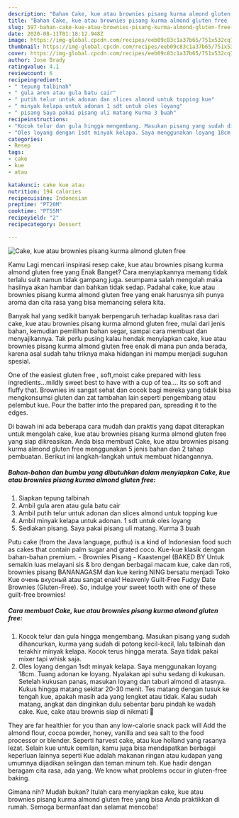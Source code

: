 ```yaml
---
description: "Bahan Cake, kue atau brownies pisang kurma almond gluten free | Resep Bumbu Cake, kue atau brownies pisang kurma almond gluten free Yang Lezat Sekali"
title: "Bahan Cake, kue atau brownies pisang kurma almond gluten free | Resep Bumbu Cake, kue atau brownies pisang kurma almond gluten free Yang Lezat Sekali"
slug: 597-bahan-cake-kue-atau-brownies-pisang-kurma-almond-gluten-free-resep-bumbu-cake-kue-atau-brownies-pisang-kurma-almond-gluten-free-yang-lezat-sekali
date: 2020-08-11T01:18:12.948Z
image: https://img-global.cpcdn.com/recipes/eeb09c83c1a37b65/751x532cq70/cake-kue-atau-brownies-pisang-kurma-almond-gluten-free-foto-resep-utama.jpg
thumbnail: https://img-global.cpcdn.com/recipes/eeb09c83c1a37b65/751x532cq70/cake-kue-atau-brownies-pisang-kurma-almond-gluten-free-foto-resep-utama.jpg
cover: https://img-global.cpcdn.com/recipes/eeb09c83c1a37b65/751x532cq70/cake-kue-atau-brownies-pisang-kurma-almond-gluten-free-foto-resep-utama.jpg
author: Jose Brady
ratingvalue: 4.1
reviewcount: 6
recipeingredient:
- " tepung talbinah"
- " gula aren atau gula batu cair"
- " putih telur untuk adonan dan slices almond untuk topping kue"
- " minyak kelapa untuk adonan 1 sdt untuk oles loyang"
- " pisang Saya pakai pisang uli matang Kurma 3 buah"
recipeinstructions:
- "Kocok telur dan gula hingga mengembang. Masukan pisang yang sudah dihancurkan, kurma yang sudah di potong kecil-kecil, lalu talbinah dan terakhir minyak kelapa. Kocok terus hingga merata. Saya tidak pakai mixer tapi whisk saja."
- "Oles loyang dengan 1sdt minyak kelapa. Saya menggunakan loyang 18cm. Tuang adonan ke loyang. Nyalakan api suhu sedang di kukusan. Setelah kukusan panas, masukan loyang dan taburi almond di atasnya. Kukus hingga matang sekitar 20-30 menit. Tes matang dengan tusuk ke tengah kue, apakah masih ada yang lengket atau tidak. Kalau sudah matang, angkat dan dinginkan dulu sebentar baru pindah ke wadah cake. Kue, cake atau brownis siap di nikmati 🥰"
categories:
- Resep
tags:
- cake
- kue
- atau

katakunci: cake kue atau 
nutrition: 194 calories
recipecuisine: Indonesian
preptime: "PT20M"
cooktime: "PT55M"
recipeyield: "2"
recipecategory: Dessert

---
```



![Cake, kue atau brownies pisang kurma almond gluten free](https://img-global.cpcdn.com/recipes/eeb09c83c1a37b65/751x532cq70/cake-kue-atau-brownies-pisang-kurma-almond-gluten-free-foto-resep-utama.jpg)

Kamu Lagi mencari inspirasi resep cake, kue atau brownies pisang kurma almond gluten free yang Enak Banget? Cara menyiapkannya memang tidak terlalu sulit namun tidak gampang juga. seumpama salah mengolah maka hasilnya akan hambar dan bahkan tidak sedap. Padahal cake, kue atau brownies pisang kurma almond gluten free yang enak harusnya sih punya aroma dan cita rasa yang bisa memancing selera kita.

Banyak hal yang sedikit banyak berpengaruh terhadap kualitas rasa dari cake, kue atau brownies pisang kurma almond gluten free, mulai dari jenis bahan, kemudian pemilihan bahan segar, sampai cara membuat dan menyajikannya. Tak perlu pusing kalau hendak menyiapkan cake, kue atau brownies pisang kurma almond gluten free enak di mana pun anda berada, karena asal sudah tahu triknya maka hidangan ini mampu menjadi suguhan spesial.

One of the easiest gluten free , soft,moist cake prepared with less ingredients…mildly sweet best to have with a cup of tea…. its so soft and fluffy that. Brownies ini sangat sehat dan cocok bagi mereka yang tidak bisa mengkonsumsi gluten dan zat tambahan lain seperti pengembang atau pelembut kue. Pour the batter into the prepared pan, spreading it to the edges.


Di bawah ini ada beberapa cara mudah dan praktis yang dapat diterapkan untuk mengolah cake, kue atau brownies pisang kurma almond gluten free yang siap dikreasikan. Anda bisa membuat Cake, kue atau brownies pisang kurma almond gluten free menggunakan 5 jenis bahan dan 2 tahap pembuatan. Berikut ini langkah-langkah untuk membuat hidangannya.

<!--inarticleads1-->

##### Bahan-bahan dan bumbu yang dibutuhkan dalam menyiapkan Cake, kue atau brownies pisang kurma almond gluten free:

1. Siapkan  tepung talbinah
1. Ambil  gula aren atau gula batu cair
1. Ambil  putih telur untuk adonan dan slices almond untuk topping kue
1. Ambil  minyak kelapa untuk adonan. 1 sdt untuk oles loyang
1. Sediakan  pisang. Saya pakai pisang uli matang. Kurma 3 buah


Putu cake (from the Java language, puthu) is a kind of Indonesian food such as cakes that contain palm sugar and grated coco. Kue-kue klasik dengan bahan-bahan premium. - Brownies Pisang - Kaastengel (BAKED BY Untuk semakin luas melayani sis &amp; bro dengan berbagai macam kue, cake dan roti, brownies pisang BANANAGASM dan kue kering NING bersatu menjadi Toko Kue очень вкусный atau sangat enak! Heavenly Guilt-Free Fudgy Date Brownies (Gluten-Free). So, indulge your sweet tooth with one of these guilt-free brownies! 

<!--inarticleads2-->

##### Cara membuat Cake, kue atau brownies pisang kurma almond gluten free:

1. Kocok telur dan gula hingga mengembang. Masukan pisang yang sudah dihancurkan, kurma yang sudah di potong kecil-kecil, lalu talbinah dan terakhir minyak kelapa. Kocok terus hingga merata. Saya tidak pakai mixer tapi whisk saja.
1. Oles loyang dengan 1sdt minyak kelapa. Saya menggunakan loyang 18cm. Tuang adonan ke loyang. Nyalakan api suhu sedang di kukusan. Setelah kukusan panas, masukan loyang dan taburi almond di atasnya. Kukus hingga matang sekitar 20-30 menit. Tes matang dengan tusuk ke tengah kue, apakah masih ada yang lengket atau tidak. Kalau sudah matang, angkat dan dinginkan dulu sebentar baru pindah ke wadah cake. Kue, cake atau brownis siap di nikmati 🥰


They are far healthier for you than any low-calorie snack pack will Add the almond flour, cocoa powder, honey, vanilla and sea salt to the food processor or blender. Seperti harvest cake, atau kue holland yang rasanya lezat. Selain kue untuk cemilan, kamu juga bisa mendapatkan berbagai keperluan lainnya seperti Kue adalah makanan ringan atau kudapan yang umumnya dijadikan selingan dan teman minum teh. Kue hadir dengan beragam cita rasa, ada yang. We know what problems occur in gluten-free baking. 

Gimana nih? Mudah bukan? Itulah cara menyiapkan cake, kue atau brownies pisang kurma almond gluten free yang bisa Anda praktikkan di rumah. Semoga bermanfaat dan selamat mencoba!
